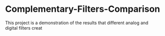# Complementary-Filters-Comparison
This project is a demonstration of the results that different analog and digital filters creat

